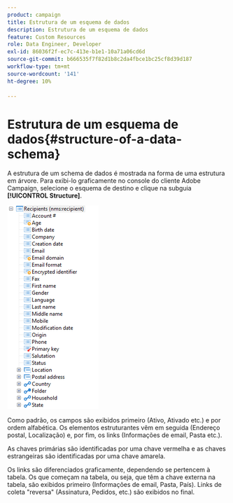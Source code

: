 ```yaml
---
product: campaign
title: Estrutura de um esquema de dados
description: Estrutura de um esquema de dados
feature: Custom Resources
role: Data Engineer, Developer
exl-id: 86036f2f-ec7c-413e-b1e1-10a71a06cd6d
source-git-commit: b666535f7f82d1b8c2da4fbce1bc25cf8d39d187
workflow-type: tm+mt
source-wordcount: '141'
ht-degree: 10%

---
```


# Estrutura de um esquema de dados{#structure-of-a-data-schema}

A estrutura de um schema de dados é mostrada na forma de uma estrutura em árvore. Para exibi-lo graficamente no console do cliente Adobe Campaign, selecione o esquema de destino e clique na subguia **[!UICONTROL Structure]**.

![](assets/d_ncs_integration_schema_arbo.png)

Como padrão, os campos são exibidos primeiro (Ativo, Ativado etc.) e por ordem alfabética. Os elementos estruturantes vêm em seguida (Endereço postal, Localização) e, por fim, os links (Informações de email, Pasta etc.).

As chaves primárias são identificadas por uma chave vermelha e as chaves estrangeiras são identificadas por uma chave amarela.

Os links são diferenciados graficamente, dependendo se pertencem à tabela. Os que começam na tabela, ou seja, que têm a chave externa na tabela, são exibidos primeiro (Informações de email, Pasta, País). Links de coleta &quot;reversa&quot; (Assinatura, Pedidos, etc.) são exibidos no final.

